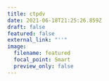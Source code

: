 ```yaml
---
title: ctpdv
date: 2021-06-18T21:25:26.859Z
draft: false
featured: false
external_link: "''"
image:
  filename: featured
  focal_point: Smart
  preview_only: false
---
```

